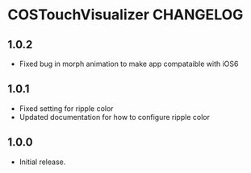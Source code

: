 # COSTouchVisualizer CHANGELOG

## 1.0.2

- Fixed bug in morph animation to make app compataible with iOS6

## 1.0.1

- Fixed setting for ripple color
- Updated documentation for how to configure ripple color

## 1.0.0

- Initial release.
